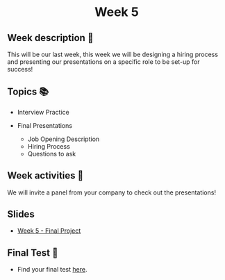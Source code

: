 <h1 align="center">Week 5</h1>

## Week description 🏁
<p>This will be our last week, this week we will be designing a hiring process and presenting our presentations on a specific role to be set-up for success! </p>

## Topics 📚

* Interview Practice 

* Final Presentations
  - Job Opening Description
  - Hiring Process
  - Questions to ask

## Week activities 🎉
We will invite a panel from your company to check out the presentations! 

## Slides 
* [Week 5 - Final Project](https://docs.google.com/presentation/d/1LlxAVtPm-xd9MKbxiaCkTJEK7vfZBEIi_on8CaMSkb4/edit?usp=sharing)

## Final Test 📝
* Find your final test [here](https://google.com/).
